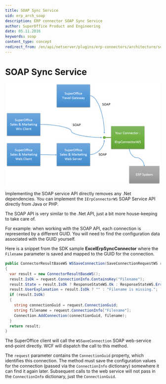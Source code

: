 ```yaml
---
title: SOAP Sync Service
uid: erp_arch_soap
description: ERP connector SOAP Sync Service
author: SuperOffice Product and Engineering
date: 05.11.2016
keywords: soap
content_type: concept
redirect_from: /en/api/netserver/plugins/erp-connectors/architecture/soap-service
---
```


# SOAP Sync Service

![x][img1]

Implementing the SOAP service API directly removes any .Net dependencies. You can implement the `IErpConnectorWS` SOAP Service API directly from Java or PHP.

The SOAP API is very similar to the .Net API, just a bit more house-keeping to take care of.

For example: when working with the SOAP API, each connection is represented by a different GUID. You will need to find the configuration data associated with the GUID yourself.

Here is a snippet from the SDK sample **ExcelErpSyncConnector** where the `Filename` parameter is saved and mapped to the GUID for the connection.

```csharp
public ConnectorResultBaseWS WSSaveConnection(SaveConnectionRequestWS request)
{
  var result = new ConnectorResultBaseWS();
  result.IsOk = request.ConnectionInfo.ContainsKey("Filename");
  result.State = result.IsOk ? ResponseStateWS.Ok : ResponseStateWS.Error;
  result.UserExplanation = result.IsOk ? "" : "Filename is missing.";
  if (result.IsOk)
  {
    string connectionGuid = request.ConnectionGuid;
    string filename = request.ConnectionInfo["Filename"];
    Connection.AddConnection(connectionGuid, filename);
  }
  return result;
}
```

The SuperOffice client will call the `WSSaveConnection` SOAP web-service end-point directly. WCF will dispatch the call to this method.

The `request` parameter contains the `ConnectionGuid` property, which identifies this connection. The method must save the configuration values for the connection (passed via the `ConnectionInfo` dictionary) somewhere it can find it again later. Subsequent calls to the web service will not pass in the `ConnectionInfo` dictionary, just the `ConnectionGuid`.

<!-- Referenced images -->
[img1]: media/slide2.png
